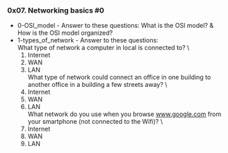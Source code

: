 ### 0x07. Networking basics #0

* 0-OSI_model - Answer to these questions: What is the OSI model? & How is the OSI model organized?
* 1-types_of_network - Answer to these questions:  \
    What type of network a computer in local is connected to?  \
    1. Internet
    2. WAN
    3. LAN
  \
    What type of network could connect an office in one building to another office in a building a few streets away?  \
    1. Internet
    2. WAN
    3. LAN
  \
    What network do you use when you browse www.google.com from your smartphone (not connected to the Wifi)?  \
    1. Internet
    2. WAN
    3. LAN
